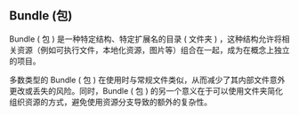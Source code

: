 ## Bundle \(包\)

Bundle \( 包 \) 是一种特定结构、特定扩展名的目录 \( 文件夹 \) ，这种结构允许将相关资源（例如可执行文件，本地化资源，图片等）组合在一起，成为在概念上独立的项目。

多数类型的 Bundle \( 包 \) 在使用时与常规文件类似，从而减少了其内部文件意外更改或丢失的风险。同时，Bundle \( 包 \) 的另一个意义在于可以使用文件夹简化组织资源的方式，避免使用资源分支导致的额外的复杂性。
